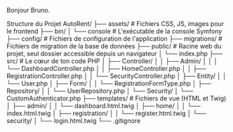 Bonjour Bruno.


Structure du Projet
AutoRent/
├── assets/         # Fichiers CSS, JS, images pour le frontend
├── bin/
│   └── console     # L'exécutable de la console Symfony
├── config/         # Fichiers de configuration de l'application
├── migrations/     # Fichiers de migration de la base de données
├── public/         # Racine web du projet, seul dossier accessible depuis un navigateur
│   └── index.php
├── src/            # Le cœur de ton code PHP
│   ├── Controller/
│   │   ├── Admin/
│   │   │   └── DashboardController.php
│   │   ├── HomeController.php
│   │   ├── RegistrationController.php
│   │   └── SecurityController.php
│   ├── Entity/
│   │   └── User.php
│   ├── Form/
│   │   └── RegistrationFormType.php
│   ├── Repository/
│   │   └── UserRepository.php
│   └── Security/
│       └── CustomAuthenticator.php
├── templates/      # Fichiers de vue (HTML et Twig)
│   ├── admin/
│   │   └── dashboard.html.twig
│   ├── home/
│   │   └── index.html.twig
│   ├── registration/
│   │   └── register.html.twig
│   └── security/
│       └── login.html.twig
└── .gitignore      

